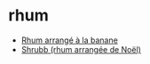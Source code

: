 rhum
=====

* [Rhum arrangé à la banane](Rhum-banane.html)
* [Shrubb (rhum arrangée de Noël)](Shrubb.html)
